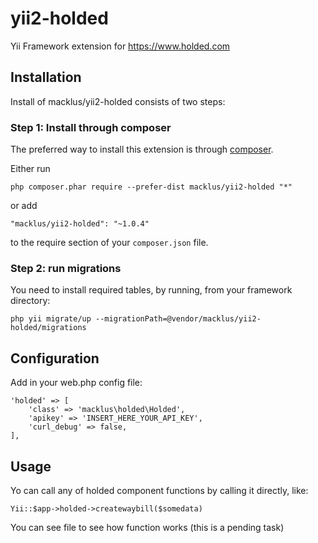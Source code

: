 # yii2-holded

Yii Framework extension for https://www.holded.com

## Installation

Install of macklus/yii2-holded consists of two steps:

### Step 1: Install through composer

The preferred way to install this extension is through [composer](http://getcomposer.org/download/).

Either run

```
php composer.phar require --prefer-dist macklus/yii2-holded "*"
```

or add

```
"macklus/yii2-holded": "~1.0.4"
```

to the require section of your `composer.json` file.

### Step 2: run migrations

You need to install required tables, by running, from your framework directory:

```
php yii migrate/up --migrationPath=@vendor/macklus/yii2-holded/migrations
```

## Configuration

Add in your web.php config file:

```
'holded' => [
    'class' => 'macklus\holded\Holded',
    'apikey' => 'INSERT_HERE_YOUR_API_KEY',
    'curl_debug' => false,
],
```

## Usage

Yo can call any of holded component functions by calling it directly, like:

```
Yii::$app->holded->createwaybill($somedata)
```

You can see file to see how function works (this is a pending task)
